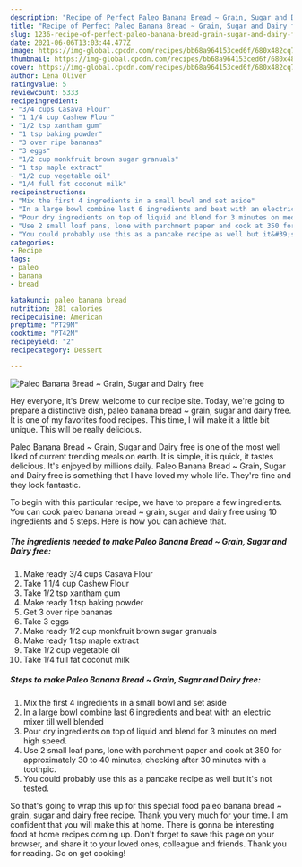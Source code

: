 ```yaml
---
description: "Recipe of Perfect Paleo Banana Bread ~ Grain, Sugar and Dairy free"
title: "Recipe of Perfect Paleo Banana Bread ~ Grain, Sugar and Dairy free"
slug: 1236-recipe-of-perfect-paleo-banana-bread-grain-sugar-and-dairy-free
date: 2021-06-06T13:03:44.477Z
image: https://img-global.cpcdn.com/recipes/bb68a964153ced6f/680x482cq70/paleo-banana-bread-grain-sugar-and-dairy-free-recipe-main-photo.jpg
thumbnail: https://img-global.cpcdn.com/recipes/bb68a964153ced6f/680x482cq70/paleo-banana-bread-grain-sugar-and-dairy-free-recipe-main-photo.jpg
cover: https://img-global.cpcdn.com/recipes/bb68a964153ced6f/680x482cq70/paleo-banana-bread-grain-sugar-and-dairy-free-recipe-main-photo.jpg
author: Lena Oliver
ratingvalue: 5
reviewcount: 5333
recipeingredient:
- "3/4 cups Casava Flour"
- "1 1/4 cup Cashew Flour"
- "1/2 tsp xantham gum"
- "1 tsp baking powder"
- "3 over ripe bananas"
- "3 eggs"
- "1/2 cup monkfruit brown sugar granuals"
- "1 tsp maple extract"
- "1/2 cup vegetable oil"
- "1/4 full fat coconut milk"
recipeinstructions:
- "Mix the first 4 ingredients in a small bowl and set aside"
- "In a large bowl combine last 6 ingredients and beat with an electric mixer till well blended"
- "Pour dry ingredients on top of liquid and blend for 3 minutes on med high speed."
- "Use 2 small loaf pans, lone with parchment paper and cook at 350 for approximately 30 to 40 minutes, checking after 30 minutes with a toothpic."
- "You could probably use this as a pancake recipe as well but it&#39;s not tested."
categories:
- Recipe
tags:
- paleo
- banana
- bread

katakunci: paleo banana bread 
nutrition: 281 calories
recipecuisine: American
preptime: "PT29M"
cooktime: "PT42M"
recipeyield: "2"
recipecategory: Dessert

---
```



![Paleo Banana Bread ~ Grain, Sugar and Dairy free](https://img-global.cpcdn.com/recipes/bb68a964153ced6f/680x482cq70/paleo-banana-bread-grain-sugar-and-dairy-free-recipe-main-photo.jpg)

Hey everyone, it's Drew, welcome to our recipe site. Today, we're going to prepare a distinctive dish, paleo banana bread ~ grain, sugar and dairy free. It is one of my favorites food recipes. This time, I will make it a little bit unique. This will be really delicious.



Paleo Banana Bread ~ Grain, Sugar and Dairy free is one of the most well liked of current trending meals on earth. It is simple, it is quick, it tastes delicious. It's enjoyed by millions daily. Paleo Banana Bread ~ Grain, Sugar and Dairy free is something that I have loved my whole life. They're fine and they look fantastic.


To begin with this particular recipe, we have to prepare a few ingredients. You can cook paleo banana bread ~ grain, sugar and dairy free using 10 ingredients and 5 steps. Here is how you can achieve that.

<!--inarticleads1-->

##### The ingredients needed to make Paleo Banana Bread ~ Grain, Sugar and Dairy free:

1. Make ready 3/4 cups Casava Flour
1. Take 1 1/4 cup Cashew Flour
1. Take 1/2 tsp xantham gum
1. Make ready 1 tsp baking powder
1. Get 3 over ripe bananas
1. Take 3 eggs
1. Make ready 1/2 cup monkfruit brown sugar granuals
1. Make ready 1 tsp maple extract
1. Take 1/2 cup vegetable oil
1. Take 1/4 full fat coconut milk




<!--inarticleads2-->

##### Steps to make Paleo Banana Bread ~ Grain, Sugar and Dairy free:

1. Mix the first 4 ingredients in a small bowl and set aside
1. In a large bowl combine last 6 ingredients and beat with an electric mixer till well blended
1. Pour dry ingredients on top of liquid and blend for 3 minutes on med high speed.
1. Use 2 small loaf pans, lone with parchment paper and cook at 350 for approximately 30 to 40 minutes, checking after 30 minutes with a toothpic.
1. You could probably use this as a pancake recipe as well but it&#39;s not tested.




So that's going to wrap this up for this special food paleo banana bread ~ grain, sugar and dairy free recipe. Thank you very much for your time. I am confident that you will make this at home. There is gonna be interesting food at home recipes coming up. Don't forget to save this page on your browser, and share it to your loved ones, colleague and friends. Thank you for reading. Go on get cooking!
